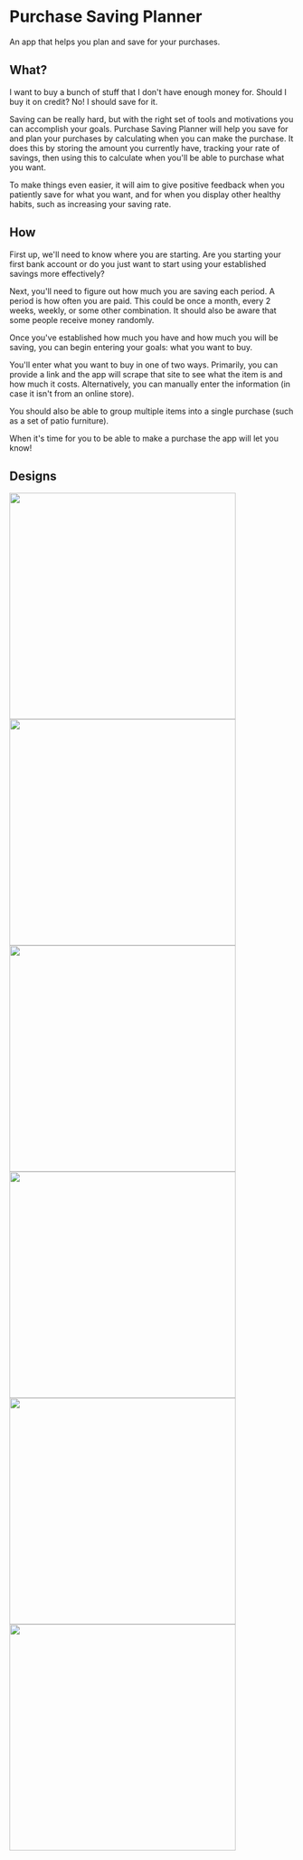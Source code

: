 # Purchase Saving Planner

An app that helps you plan and save for your purchases.

## What?

I want to buy a bunch of stuff that I don't have enough money for. Should I buy it on credit? No! I should save for it. 

Saving can be really hard, but with the right set of tools and motivations you can accomplish your goals. Purchase Saving Planner will help you save for and plan your purchases by calculating when you can make the purchase. It does this by storing the amount you currently have, tracking your rate of savings, then using this to calculate when you'll be able to purchase what you want.

To make things even easier, it will aim to give positive feedback when you patiently save for what you want, and for when you display other healthy habits, such as increasing your saving rate.

## How

First up, we'll need to know where you are starting. Are you starting your first bank account or do you just want to start using your established savings more effectively?

Next, you'll need to figure out how much you are saving each period. A period is how often you are paid. This could be once a month, every 2 weeks, weekly, or some other combination. It should also be aware that some people receive money randomly. 

Once you've established how much you have and how much you will be saving, you can begin entering your goals: what you want to buy.

You'll enter what you want to buy in one of two ways. Primarily, you can provide a link and the app will scrape that site to see what the item is and how much it costs. Alternatively, you can manually enter the information (in case it isn't from an online store). 

You should also be able to group multiple items into a single purchase (such as a set of patio furniture).

When it's time for you to be able to make a purchase the app will let you know! 

## Designs

<div float="left">
  <img src="/docs/purchasesavingplannerdesignd-page-001.jpg" width=400 />
  <img src="/docs/purchasesavingplannerdesignd-page-002.jpg" width=400 />
  <img src="/docs/purchasesavingplannerdesignd-page-004.jpg" width=400 />
  <img src="/docs/purchasesavingplannerdesignd-page-003.jpg" width=400 />
  <img src="/docs/purchasesavingplannerdesignd-page-005.jpg" width=400 />
  <img src="/docs/purchasesavingplannerdesignd-page-006.jpg" width=400 />
</div>
